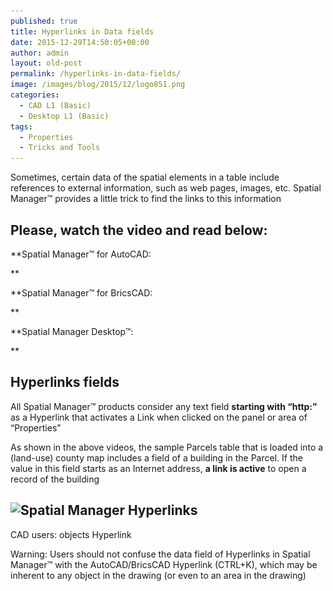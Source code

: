 ```yaml
---
published: true
title: Hyperlinks in Data fields
date: 2015-12-29T14:50:05+00:00
author: admin
layout: old-post
permalink: /hyperlinks-in-data-fields/
image: /images/blog/2015/12/logo851.png
categories:
  - CAD L1 (Basic)
  - Desktop L1 (Basic)
tags:
  - Properties
  - Tricks and Tools
---
```

Sometimes, certain data of the spatial elements in a table include references to external information, such as web pages, images, etc. Spatial Manager™ provides a little trick to find the links to this information<!--more-->

## Please, watch the video and read below:

**Spatial Manager™ for AutoCAD:
  
** 
  


**Spatial Manager™ for BricsCAD:
  
** 
  


**Spatial Manager Desktop™:
  
** 
  


## Hyperlinks fields

All Spatial Manager™ products consider any text field **starting with &#8220;http:&#8221;** as a Hyperlink that activates a Link when clicked on the panel or area of &#8220;Properties&#8221;

As shown in the above videos, the sample Parcels table that is loaded into a (land-use) county map includes a field of a building in the Parcel. If the value in this field starts as an Internet address, **a link is active** to open a record of the building

## <img src="/images/blog/2015/12/Spatial-Manager-Hyperlinks-Boston-sample1-1024x577.png" alt="Spatial Manager Hyperlinks" width="625" height="352" srcset="/images/blog/2015/12/Spatial-Manager-Hyperlinks-Boston-sample1-1024x577.png 1024w, /images/blog/2015/12/Spatial-Manager-Hyperlinks-Boston-sample1-300x169.png 300w, /images/blog/2015/12/Spatial-Manager-Hyperlinks-Boston-sample1-624x351.png 624w, /images/blog/2015/12/Spatial-Manager-Hyperlinks-Boston-sample1.png 1266w" sizes="(max-width: 625px) 100vw, 625px" />
  
CAD users: objects Hyperlink

Warning: Users should not confuse the data field of Hyperlinks in Spatial Manager™ with the AutoCAD/BricsCAD Hyperlink (CTRL+K), which may be inherent to any object in the drawing (or even to an area in the drawing)